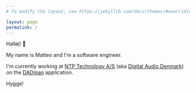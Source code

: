 ```yaml
---
# To modify the layout, see https://jekyllrb.com/docs/themes/#overriding-theme-defaults

layout: page
permalink: /
---
```


<link rel="stylesheet" href="/assets/css/styles.css">

Halløj! 👋

My name is Matteo and I'm a software engineer.

I'm currently working at [NTP Technology A/S](https://ntp.dk/) (aka [Digital Audio Denmark](https://digitalaudio.dk)) on the [DADman](https://digitalaudio.dk/dadman/) application.

Hygge!
